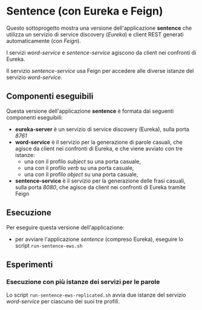 # Sentence (con Eureka e Feign)

Questo sottoprogetto mostra una versione dell'applicazione **sentence** che utilizza un servizio di service discovery (*Eureka*) e client REST generati automaticamente (con *Feign*). 

I servizi *word-service* e *sentence-service* agiscono da client nei confronti di Eureka. 

Il servizio *sentence-service* usa Feign per accedere alle diverse istanze del servizio *word-service*. 

## Componenti eseguibili

Questa versione dell'applicazione **sentence** è formata dai seguenti componenti eseguibili: 

* **eureka-server** è un servizio di service discovery (Eureka), sulla porta *8761*
* **word-service** è il servizio per la generazione di parole casuali, che agisce da client nei confronti di Eureka, e che viene avviato con tre istanze: 
  * una con il profilo *subject* su una porta casuale, 
  * una con il profilo *verb* su una porta casuale, 
  * una con il profilo *object* su una porta casuale, 
* **sentence-service** è il servizio per la generazione delle frasi casuali, sulla porta *8080*, che agisce da client nei confronti di Eureka tramite Feign 

## Esecuzione 

Per eseguire questa versione dell'applicazione: 

* per avviare l'applicazione *sentence* (compreso Eureka), eseguire lo script `run-sentence-ews.sh` 

## Esperimenti 

### Esecuzione con più istanze dei servizi per le parole 

Lo script `run-sentence-ews-replicated.sh` avvia due istanze del servizio *word-service* per ciascuno dei suoi tre profili. 

